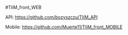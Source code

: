 #TIiM_front_WEB

API:
https://github.com/bozyszczu/TIiM_API

Mobile:
https://github.com/Muerte11/TIiM_front_MOBILE
